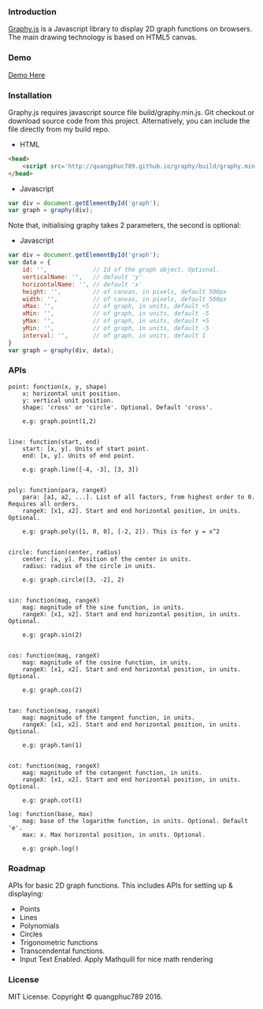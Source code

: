 ### Introduction

[Graphy.js](https://quangphuc789.github.io/graphy/) is a Javascript library to display 2D graph functions on browsers. The main drawing technology is based on HTML5 canvas.

### Demo

[Demo Here](https://quangphuc789.github.io/graphy/#demo)

### Installation

Graphy.js requires javascript source file build/graphy.min.js. Git checkout or download source code from this project. Alternatively, you can include the file directly from my build repo.

  - HTML
```html
<head>
    <script src='http://quangphuc789.github.io/graphy/build/graphy.min.js'></script>
</head>
```

  - Javascript
```js
var div = document.getElementById('graph');
var graph = graphy(div);
```

Note that, initialising graphy takes 2 parameters, the second is optional:
  - Javascript
```js
var div = document.getElementById('graph');
var data = {
    id: '',             // Id of the graph object. Optional.
    verticalName: '',   // default 'y'
    horizontalName: '', // default 'x'
    height: '',         // of canvas, in pixels, default 500px
    width: '',          // of canvas, in pixels, default 500px
    xMax: '',           // of graph, in units, default +5
    xMin: '',           // of graph, in units, default -5
    yMax: '',           // of graph, in units, default +5
    yMin: '',           // of graph, in units, default -5
    interval: '',       // of graph, in units, default 1
}
var graph = graphy(div, data);
```

### APIs

```
point: function(x, y, shape)
    x: horizontal unit position.
    y: vertical unit position.
    shape: 'cross' or 'circle'. Optional. Default 'cross'.

    e.g: graph.point(1,2)

```
```

line: function(start, end)
    start: [x, y]. Units of start point.
    end: [x, y]. Units of end point.

    e.g: graph.line([-4, -3], [3, 3])

```
```

poly: function(para, rangeX)
    para: [a1, a2, ...]. List of all factors, from highest order to 0. Requires all orders.
    rangeX: [x1, x2]. Start and end horizontal position, in units. Optional.

    e.g: graph.poly([1, 0, 0], [-2, 2]). This is for y = x^2

```
```

circle: function(center, radius)
    center: [x, y]. Position of the center in units.
    radius: radius of the circle in units.

    e.g: graph.circle([3, -2], 2)

```
```

sin: function(mag, rangeX)
    mag: magnitude of the sine function, in units.
    rangeX: [x1, x2]. Start and end horizontal position, in units. Optional.

    e.g: graph.sin(2)

```
```

cos: function(mag, rangeX)
    mag: magnitude of the cosine function, in units.
    rangeX: [x1, x2]. Start and end horizontal position, in units. Optional.

    e.g: graph.cos(2)

```
```

tan: function(mag, rangeX)
    mag: magnitude of the tangent function, in units.
    rangeX: [x1, x2]. Start and end horizontal position, in units. Optional.

    e.g: graph.tan(1)

```
```

cot: function(mag, rangeX)
    mag: magnitude of the cotangent function, in units.
    rangeX: [x1, x2]. Start and end horizontal position, in units. Optional.

    e.g: graph.cot(1)

```
```
log: function(base, max)
    mag: base of the logarithm function, in units. Optional. Default 'e'.
    max: x. Max horizontal position, in units. Optional.

    e.g: graph.log()

```

### Roadmap

APIs for basic 2D graph functions. This includes APIs for setting up & displaying:
 - Points
 - Lines
 - Polynomials
 - Circles
 - Trigonometric functions
 - Transcendental functions.
 - Input Text Enabled. Apply Mathquill for nice math rendering
 
### License
MIT License. Copyright © quangphuc789 2016.

   [git-repo-url]: <https://github.com/quangphuc789/graphy>
